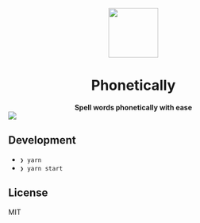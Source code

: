 <p align="center">
  <img src="https://user-images.githubusercontent.com/11808903/51483989-af04b080-1d9a-11e9-8114-7562db6b1c9c.png" width="100"/>
</p>

<h1 align="center">Phonetically</h1>

<div align="center">
  <b>Spell words phonetically with ease</b>
</div>

<img src="https://user-images.githubusercontent.com/11808903/74293787-1988e580-4d3c-11ea-861a-d437067bc24f.png" />

<br />

## Development

- `❯ yarn`
- `❯ yarn start`

## License

MIT
